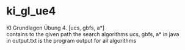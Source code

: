 # ki_gl_ue4
KI Grundlagen Übung 4. [ucs, gbfs, a*]<br>
contains to the given path the search algorithms ucs, gbfs, a* in java<br>
in output.txt is the program output for all algorithms
